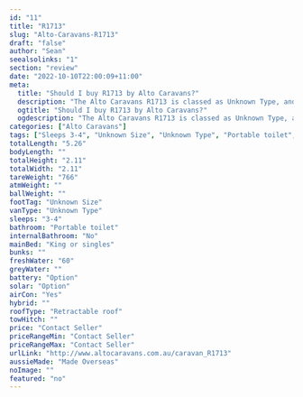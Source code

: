 ```yaml
---
id: "11"
title: "R1713"
slug: "Alto-Caravans-R1713"
draft: "false"
author: "Sean"
seealsolinks: "1"
section: "review"
date: "2022-10-10T22:00:09+11:00"
meta:
  title: "Should I buy R1713 by Alto Caravans?"
  description: "The Alto Caravans R1713 is classed as Unknown Type, and sleeps 3-4 people. It is Made Overseas and comes in at Unknown Size. It generally has Portable toilet."
  ogtitle: "Should I buy R1713 by Alto Caravans?"
  ogdescription: "The Alto Caravans R1713 is classed as Unknown Type, and sleeps 3-4 people. It is Made Overseas and comes in at Unknown Size. It generally has Portable toilet."
categories: ["Alto Caravans"]
tags: ["Sleeps 3-4", "Unknown Size", "Unknown Type", "Portable toilet", "Retractable roof", "Price Unknown", "Made Overseas"]
totalLength: "5.26"
bodyLength: ""
totalHeight: "2.11"
totalWidth: "2.11"
tareWeight: "766"
atmWeight: ""
ballWeight: ""
footTag: "Unknown Size"
vanType: "Unknown Type"
sleeps: "3-4"
bathroom: "Portable toilet"
internalBathroom: "No"
mainBed: "King or singles"
bunks: ""
freshWater: "60"
greyWater: ""
battery: "Option"
solar: "Option"
airCon: "Yes"
hybrid: ""
roofType: "Retractable roof"
towHitch: ""
price: "Contact Seller"
priceRangeMin: "Contact Seller"
priceRangeMax: "Contact Seller"
urlLink: "http://www.altocaravans.com.au/caravan_R1713"
aussieMade: "Made Overseas"
noImage: ""
featured: "no"
---
```

